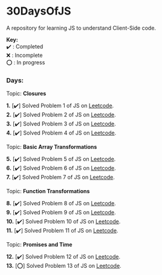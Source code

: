 # 30DaysOfJS
A repository for learning JS to understand Client-Side code.

**Key:**  
   ✔️ : Completed  
   ❌ : Incomplete  
   ⭕ : In progress  

### Days:
Topic: **Closures**      

   **1.** [✔️] Solved Problem 1 of JS on [Leetcode](https://leetcode.com/studyplan/30-days-of-javascript/).    
   **2.** [✔️] Solved Problem 2 of JS on [Leetcode](https://leetcode.com/studyplan/30-days-of-javascript/).   
   **3.** [✔️] Solved Problem 3 of JS on [Leetcode](https://leetcode.com/studyplan/30-days-of-javascript/).   
   **4.** [✔️] Solved Problem 4 of JS on [Leetcode](https://leetcode.com/studyplan/30-days-of-javascript/).  
   
   Topic: **Basic Array Transformations**   
   
   **5.** [✔️] Solved Problem 5 of JS on [Leetcode](https://leetcode.com/studyplan/30-days-of-javascript/).   
   **6.** [✔️] Solved Problem 6 of JS on [Leetcode](https://leetcode.com/studyplan/30-days-of-javascript/).   
   **7.** [✔️] Solved Problem 7 of JS on [Leetcode](https://leetcode.com/studyplan/30-days-of-javascript/).   
   
   Topic: **Function Transformations**   
   
   **8.** [✔️] Solved Problem 8 of JS on [Leetcode](https://leetcode.com/studyplan/30-days-of-javascript/).   
   **9.** [✔️] Solved Problem 9 of JS on [Leetcode](https://leetcode.com/studyplan/30-days-of-javascript/).   
   **10.** [✔️] Solved Problem 10 of JS on [Leetcode](https://leetcode.com/studyplan/30-days-of-javascript/).   
   **11.** [✔️] Solved Problem 11 of JS on [Leetcode](https://leetcode.com/studyplan/30-days-of-javascript/).   
   
   Topic: **Promises and Time**   
   
   **12.** [✔️] Solved Problem 12 of JS on [Leetcode](https://leetcode.com/studyplan/30-days-of-javascript/).   
   **13.** [⭕] Solved Problem 13 of JS on [Leetcode](https://leetcode.com/studyplan/30-days-of-javascript/).   
